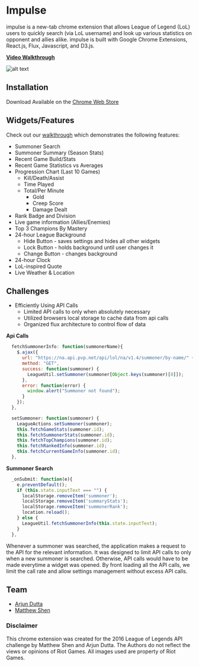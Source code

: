 # Impulse
impulse is a new-tab chrome extension that allows League of Legend (LoL) users to quickly search (via LoL username) and look up various statistics on opponent and allies alike. impulse is built with Google Chrome Extensions, React.js, Flux, Javascript, and D3.js. 

[**Video Walkthrough**](https://google.com/)

![alt text][logo]

[logo]: http://res.cloudinary.com/dzyfczxnr/image/upload/v1462828236/Impulse/Screen_Shot_2016-05-09_at_2.04.01_PM.png "Default Impulse"

## Installation
Download Available on the [Chrome Web Store](https://google.com/)

## Widgets/Features
Check out our [walkthrough](https://google.com/) which demonstrates the following features:
* Summoner Search
* Summoner Summary (Season Stats)
* Recent Game Build/Stats
* Recent Game Statistics vs Averages
* Progression Chart (Last 10 Games)
  * Kill/Death/Assist 
  * Time Played
  * Total/Per Minute
    * Gold
    * Creep Score
    * Damage Dealt
* Rank Badge and Division
* Live game information (Allies/Enemies)
* Top 3 Champions By Mastery 
* 24-hour League Background
  * Hide Button - saves settings and hides all other widgets
  * Lock Button - holds background until user changes it 
  * Change Button - changes background 
* 24-hour Clock 
* LoL-inspired Quote
* Live Weather & Location 

## Challenges
* Efficiently Using API Calls
  * Limited API calls to only when absolutely necessary
  * Utilized browsers local storage to cache data from api calls
  * Organized flux architecture to control flow of data

**Api Calls**
```javascript
  fetchSummonerInfo: function(summonerName){
    $.ajax({
      url: "https://na.api.pvp.net/api/lol/na/v1.4/summoner/by-name/" + summonerName + "?api_key=" + key.league,
      method: "GET",
      success: function(summoner) {
        LeagueUtil.setSummoner(summoner[Object.keys(summoner)[0]]);
      },
      error: function(error) {
        window.alert("Summoner not found");
      }
    });
  },

  setSummoner: function(summoner) {
    LeagueActions.setSummoner(summoner);
    this.fetchGameStats(summoner.id);
    this.fetchSummonerStats(summoner.id);
    this.fetchTopChampions(summoner.id);
    this.fetchRankedInfo(summoner.id);
    this.fetchCurrentGameInfo(summoner.id);
  },
```

**Summoner Search**
```javascript 
  _onSubmit: function(e){
    e.preventDefault();
    if (this.state.inputText === "") {
      localStorage.removeItem('summoner');
      localStorage.removeItem('summaryStats');
      localStorage.removeItem('summonerRank');
      location.reload();
    } else {
      LeagueUtil.fetchSummonerInfo(this.state.inputText);
    }
  },
```

Whenever a summoner was searched, the application makes a request to the API for the relevant information. It was designed to limit API calls to only when a new summoner is searched. Otherwise, API calls would have to be made everytime a widget was opened. By front loading all the API calls, we limit the call rate and allow settings management without excess API calls.


## Team
* [Arjun Dutta](https://github.com/adutta91)
* [Matthew Shen](https://github.com/mattyshen)

### Disclaimer
This chrome extension was created for the 2016 League of Legends API challenge by Matthew Shen and Arjun Dutta. The Authors do not reflect the views or opinions of Riot Games. All images used are property of Riot Games.
